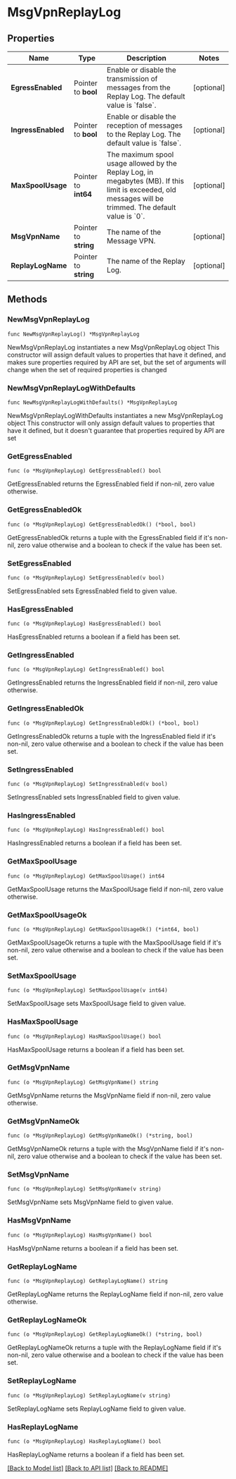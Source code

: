 # MsgVpnReplayLog

## Properties

Name | Type | Description | Notes
------------ | ------------- | ------------- | -------------
**EgressEnabled** | Pointer to **bool** | Enable or disable the transmission of messages from the Replay Log. The default value is &#x60;false&#x60;. | [optional] 
**IngressEnabled** | Pointer to **bool** | Enable or disable the reception of messages to the Replay Log. The default value is &#x60;false&#x60;. | [optional] 
**MaxSpoolUsage** | Pointer to **int64** | The maximum spool usage allowed by the Replay Log, in megabytes (MB). If this limit is exceeded, old messages will be trimmed. The default value is &#x60;0&#x60;. | [optional] 
**MsgVpnName** | Pointer to **string** | The name of the Message VPN. | [optional] 
**ReplayLogName** | Pointer to **string** | The name of the Replay Log. | [optional] 

## Methods

### NewMsgVpnReplayLog

`func NewMsgVpnReplayLog() *MsgVpnReplayLog`

NewMsgVpnReplayLog instantiates a new MsgVpnReplayLog object
This constructor will assign default values to properties that have it defined,
and makes sure properties required by API are set, but the set of arguments
will change when the set of required properties is changed

### NewMsgVpnReplayLogWithDefaults

`func NewMsgVpnReplayLogWithDefaults() *MsgVpnReplayLog`

NewMsgVpnReplayLogWithDefaults instantiates a new MsgVpnReplayLog object
This constructor will only assign default values to properties that have it defined,
but it doesn't guarantee that properties required by API are set

### GetEgressEnabled

`func (o *MsgVpnReplayLog) GetEgressEnabled() bool`

GetEgressEnabled returns the EgressEnabled field if non-nil, zero value otherwise.

### GetEgressEnabledOk

`func (o *MsgVpnReplayLog) GetEgressEnabledOk() (*bool, bool)`

GetEgressEnabledOk returns a tuple with the EgressEnabled field if it's non-nil, zero value otherwise
and a boolean to check if the value has been set.

### SetEgressEnabled

`func (o *MsgVpnReplayLog) SetEgressEnabled(v bool)`

SetEgressEnabled sets EgressEnabled field to given value.

### HasEgressEnabled

`func (o *MsgVpnReplayLog) HasEgressEnabled() bool`

HasEgressEnabled returns a boolean if a field has been set.

### GetIngressEnabled

`func (o *MsgVpnReplayLog) GetIngressEnabled() bool`

GetIngressEnabled returns the IngressEnabled field if non-nil, zero value otherwise.

### GetIngressEnabledOk

`func (o *MsgVpnReplayLog) GetIngressEnabledOk() (*bool, bool)`

GetIngressEnabledOk returns a tuple with the IngressEnabled field if it's non-nil, zero value otherwise
and a boolean to check if the value has been set.

### SetIngressEnabled

`func (o *MsgVpnReplayLog) SetIngressEnabled(v bool)`

SetIngressEnabled sets IngressEnabled field to given value.

### HasIngressEnabled

`func (o *MsgVpnReplayLog) HasIngressEnabled() bool`

HasIngressEnabled returns a boolean if a field has been set.

### GetMaxSpoolUsage

`func (o *MsgVpnReplayLog) GetMaxSpoolUsage() int64`

GetMaxSpoolUsage returns the MaxSpoolUsage field if non-nil, zero value otherwise.

### GetMaxSpoolUsageOk

`func (o *MsgVpnReplayLog) GetMaxSpoolUsageOk() (*int64, bool)`

GetMaxSpoolUsageOk returns a tuple with the MaxSpoolUsage field if it's non-nil, zero value otherwise
and a boolean to check if the value has been set.

### SetMaxSpoolUsage

`func (o *MsgVpnReplayLog) SetMaxSpoolUsage(v int64)`

SetMaxSpoolUsage sets MaxSpoolUsage field to given value.

### HasMaxSpoolUsage

`func (o *MsgVpnReplayLog) HasMaxSpoolUsage() bool`

HasMaxSpoolUsage returns a boolean if a field has been set.

### GetMsgVpnName

`func (o *MsgVpnReplayLog) GetMsgVpnName() string`

GetMsgVpnName returns the MsgVpnName field if non-nil, zero value otherwise.

### GetMsgVpnNameOk

`func (o *MsgVpnReplayLog) GetMsgVpnNameOk() (*string, bool)`

GetMsgVpnNameOk returns a tuple with the MsgVpnName field if it's non-nil, zero value otherwise
and a boolean to check if the value has been set.

### SetMsgVpnName

`func (o *MsgVpnReplayLog) SetMsgVpnName(v string)`

SetMsgVpnName sets MsgVpnName field to given value.

### HasMsgVpnName

`func (o *MsgVpnReplayLog) HasMsgVpnName() bool`

HasMsgVpnName returns a boolean if a field has been set.

### GetReplayLogName

`func (o *MsgVpnReplayLog) GetReplayLogName() string`

GetReplayLogName returns the ReplayLogName field if non-nil, zero value otherwise.

### GetReplayLogNameOk

`func (o *MsgVpnReplayLog) GetReplayLogNameOk() (*string, bool)`

GetReplayLogNameOk returns a tuple with the ReplayLogName field if it's non-nil, zero value otherwise
and a boolean to check if the value has been set.

### SetReplayLogName

`func (o *MsgVpnReplayLog) SetReplayLogName(v string)`

SetReplayLogName sets ReplayLogName field to given value.

### HasReplayLogName

`func (o *MsgVpnReplayLog) HasReplayLogName() bool`

HasReplayLogName returns a boolean if a field has been set.


[[Back to Model list]](../README.md#documentation-for-models) [[Back to API list]](../README.md#documentation-for-api-endpoints) [[Back to README]](../README.md)


